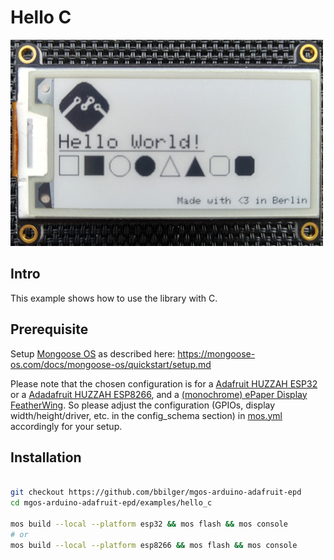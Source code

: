 # Hello C

![](../../alien/assets/example.jpg)

## Intro

This example shows how to use the library with C.

## Prerequisite

Setup [Mongoose OS](https://mongoose-os.com) as described here: https://mongoose-os.com/docs/mongoose-os/quickstart/setup.md

Please note that the chosen configuration is for a [Adafruit HUZZAH ESP32](https://www.adafruit.com/product/3405) or a [Adadafruit HUZZAH ESP8266](https://www.adafruit.com/product/2821), and a [(monochrome) ePaper Display FeatherWing](https://www.adafruit.com/product/4195). So please adjust the configuration (GPIOs, display width/height/driver, etc. in the config_schema section) in [mos.yml](mos.yml) accordingly for your setup.

## Installation

```bash

git checkout https://github.com/bbilger/mgos-arduino-adafruit-epd
cd mgos-arduino-adafruit-epd/examples/hello_c

mos build --local --platform esp32 && mos flash && mos console
# or
mos build --local --platform esp8266 && mos flash && mos console

```
